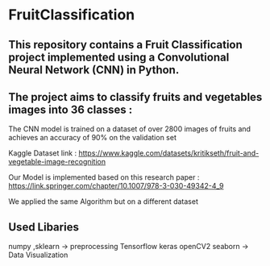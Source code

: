 # FruitClassification
## This repository contains a Fruit Classification project implemented using a Convolutional Neural Network (CNN) in Python.
## The project aims to classify fruits and vegetables images into 36 classes :
The CNN model is trained on a dataset of over 2800 images of fruits and achieves an accuracy of 90% on the validation set

Kaggle Dataset link : https://www.kaggle.com/datasets/kritikseth/fruit-and-vegetable-image-recognition

Our Model is implemented based on this research paper : https://link.springer.com/chapter/10.1007/978-3-030-49342-4_9 

We applied the same Algorithm but on a different dataset

## Used Libaries 
numpy ,sklearn -> preprocessing 
Tensorflow keras openCV2
seaborn -> Data Visualization 


